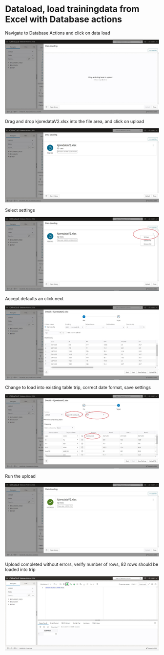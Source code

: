 # Dataload, load trainingdata from Excel with Database actions  

Navigate to Database Actions and click on data load

![DataLoad d11](dl1.jpg)

Drag and drop kjoredataV2.xlsx into the file area, and click on upload

![DataLoad d12](dl2.jpg)

Select settings

![DataLoad d13](dl3.jpg)

Accept defaults an click next

![DataLoad d14](dl4.jpg)

Change to load into existing table trip, correct date format, save settings

![DataLoad d15](dl5.jpg)

Run the upload

![DataLoad d16](dl6.jpg)

Upload completed without errors, verify number of rows, 82 rows should be loaded into trip

![DataLoad d17](dl7.jpg)





